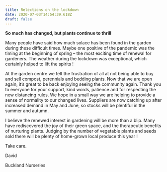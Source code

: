 ```yaml
---
title: Relections on the lockdown
date: 2020-07-03T14:54:39.618Z
draft: false
---
```


**So much has changed, but plants continue to thrill**

Many people have said how much solace has been found in the garden during these difficult times. Maybe one positive of the pandemic was the timing at the beginning of spring – the most exciting time of renewal for gardeners. The weather during the lockdown was exceptional, which certainly helped to lift the spirits ! 

At the garden centre we felt the frustration of all at not being able to buy and sell compost, perennials and bedding plants. Now that we are open again, it’s great to be back enjoying seeing the community again. Thank you to everyone for your support, kind words, patience and for respecting the new distancing rules. We hope in a small way we are helping to provide a sense of normality to our changed lives. Suppliers are now catching up after increased demand in May and June, so stocks will be plentiful in the summer and autumn. 

I believe the renewed interest in gardening will be more than a blip. Many have rediscovered the joy of their green space, and the therapeutic benefits of nurturing plants. Judging by the number of vegetable plants and seeds sold there will be plenty of home-grown local produce this year !

Take care. 

David 

Buckland Nurseries 
